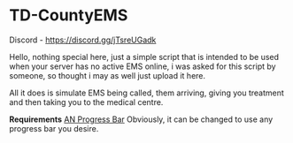 # TD-CountyEMS

Discord - https://discord.gg/jTsreUGadk

Hello, nothing special here, just a simple script that is intended to be used when your server has no active EMS online, i was asked for this script by someone, so thought i may as well just upload it here.

All it does is simulate EMS being called, them arriving, giving you treatment and then taking you to the medical centre.

**Requirements**
[AN Progress Bar](https://forum.cfx.re/t/standalone-an-progress-bar-free/4875793)
Obviously, it can be changed to use any progress bar you desire.